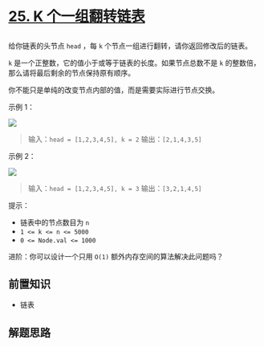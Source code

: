 # [25. K 个一组翻转链表]()

##

给你链表的头节点 `head` ，每 `k` 个节点一组进行翻转，请你返回修改后的链表。

`k` 是一个正整数，它的值小于或等于链表的长度。如果节点总数不是 `k` 的整数倍，那么请将最后剩余的节点保持原有顺序。

你不能只是单纯的改变节点内部的值，而是需要实际进行节点交换。

示例 1：

![](https://assets.leetcode.com/uploads/2020/10/03/reverse_ex1.jpg)

> 输入：`head = [1,2,3,4,5], k = 2`
> 输出：`[2,1,4,3,5]`

示例 2：

![](https://assets.leetcode.com/uploads/2020/10/03/reverse_ex2.jpg)

> 输入：`head = [1,2,3,4,5], k = 3`
> 输出：`[3,2,1,4,5]`

提示：
* 链表中的节点数目为 `n`
* `1 <= k <= n <= 5000`
* `0 <= Node.val <= 1000`
 

进阶：你可以设计一个只用 `O(1)` 额外内存空间的算法解决此问题吗？

## 前置知识

- 链表

## 解题思路

